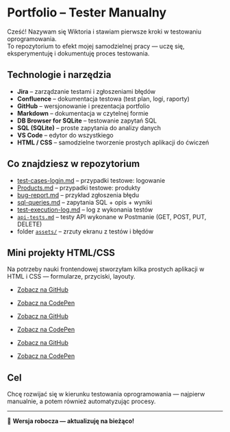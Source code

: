 # Portfolio – Tester Manualny

Cześć! Nazywam się Wiktoria i stawiam pierwsze kroki w testowaniu oprogramowania.  
To repozytorium to efekt mojej samodzielnej pracy — uczę się, eksperymentuję i dokumentuję proces testowania.

## Technologie i narzędzia
- **Jira** – zarządzanie testami i zgłoszeniami błędów  
- **Confluence** – dokumentacja testowa (test plan, logi, raporty)  
- **GitHub** – wersjonowanie i prezentacja portfolio  
- **Markdown** – dokumentacja w czytelnej formie  
- **DB Browser for SQLite** – testowanie zapytań SQL  
- **SQL (SQLite)** – proste zapytania do analizy danych  
- **VS Code** – edytor do wszystkiego  
- **HTML / CSS** – samodzielne tworzenie prostych aplikacji do ćwiczeń

## Co znajdziesz w repozytorium
- [test-cases-login.md](./test-cases-login.md) – przypadki testowe: logowanie  
- [Products.md](./Products.md) – przypadki testowe: produkty  
- [bug-report.md](./bug-report.md) – przykład zgłoszenia błędu  
- [sql-queries.md](./sql-queries.md) – zapytania SQL + opis + wyniki  
- [test-execution-log.md](./test-execution-log.md) – log z wykonania testów  
- [`api-tests.md`](./api-tests.md) – testy API wykonane w Postmanie (GET, POST, PUT, DELETE)
- folder [`assets/`](./assets) – zrzuty ekranu z testów i błędów


## Mini projekty HTML/CSS

Na potrzeby nauki frontendowej stworzyłam kilka prostych aplikacji w HTML i CSS — formularze, przyciski, layouty.

- [Zobacz na GitHub](https://github.com/wiktoriasznu/Portfolio-2)
- [Zobacz na CodePen](https://codepen.io/Sznura/pen/abxdoXx)

- [Zobacz na GitHub](https://github.com/wiktoriasznu/atoms-pet-shop)
- [Zobacz na CodePen](https://codepen.io/Sznura/pen/zYXqKVw)

- [Zobacz na GitHub](http://github.com/wiktoriasznu/lossos)
- [Zobacz na CodePen](https://codepen.io/Sznura/pen/RwdmPjz)

## Cel
Chcę rozwijać się w kierunku testowania oprogramowania — najpierw manualnie, a potem również automatyzując procesy.  

---

📝 **Wersja robocza — aktualizuję na bieżąco!**  


